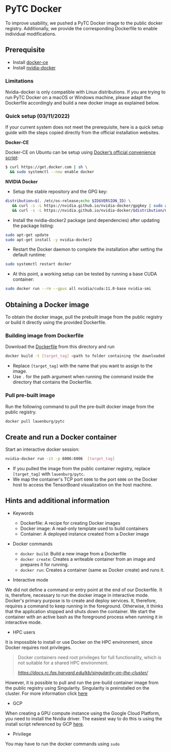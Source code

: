 # PyTC Docker

To improve usability, we pushed a PyTC Docker image to the public docker registry.
Additionally, we provide the corresponding Dockerfile to enable individual modifications.

## Prerequisite

- Install [docker-ce](https://docs.docker.com/install/linux/docker-ce/ubuntu/)
- Install [nvidia-docker](https://github.com/NVIDIA/nvidia-docker#quickstart)

### Limitations 

Nvidia-docker is only compatible with Linux distributions. If you are trying to run PyTC Docker on a macOS or Windows machine, please adapt the Dockerfile accordingly and build a new docker image as explained below.  

### Quick setup (03/11/2022)

If your current system does not meet the prerequisite, here is a quick setup guide with the steps copied directly from the official installation websites.

**Docker-CE**

Docker-CE on Ubuntu can be setup using [Docker’s official convenience script](https://docs.docker.com/engine/install/ubuntu/#install-using-the-convenience-script):

```bash
$ curl https://get.docker.com | sh \
  && sudo systemctl --now enable docker
```

**NVIDIA Docker**

- Setup the stable repository and the GPG key:

```bash
distribution=$(. /etc/os-release;echo $ID$VERSION_ID) \
   && curl -s -L https://nvidia.github.io/nvidia-docker/gpgkey | sudo apt-key add - \
   && curl -s -L https://nvidia.github.io/nvidia-docker/$distribution/nvidia-docker.list | sudo tee /etc/apt/sources.list.d/nvidia-docker.list
```

- Install the nvidia-docker2 package (and dependencies) after updating the package listing:

```bash
sudo apt-get update
sudo apt-get install -y nvidia-docker2
```

- Restart the Docker daemon to complete the installation after setting the default runtime:

```bash
sudo systemctl restart docker
```

- At this point, a working setup can be tested by running a base CUDA container:

```bash
sudo docker run --rm --gpus all nvidia/cuda:11.0-base nvidia-smi
```

## Obtaining a Docker image

To obtain the docker image, pull the prebuilt image from the public registry or build it directly using the provided Dockerfile.

### Building image from Dockerfile

Download the [Dockerfile](Dockerfile) from this directory and run 

```bash
docker build -t [target_tag] <path to folder containing the downloaded Dockerfile>
```

- Replace `[target_tag]` with the name that you want to assign to the image.
- Use `.` for the path argument when running the command inside the directory that contains the Dockerfile.

### Pull pre-built image 

Run the following command to pull the pre-built docker image from the public registry.

```bash
docker pull lauenburg/pytc
```

## Create and run a Docker container


Start an interactive docker session:

```bash
nvidia-docker run -it -p 6006:6006  [target_tag]
```

- If you pulled the image from the public container registry, replace `[target_tag]` with `lauenburg/pytc`.
- We map the container's TCP port `6006` to the port `6006` on the Docker host to access the TensorBoard visualization on the host machine.



## Hints and additional information

- Keywords

    - Dockerfile: A recipe for creating Docker images
    - Docker image: A read-only template used to build containers
    - Container: A deployed instance created from a Docker image


- Docker commands

    - `docker build`: Build a new image from a Dockerfile
    - `docker create`: Creates a writeable container from an image and prepares it for running.
    - `docker run`: Creates a container (same as Docker create) and runs it.


- Interactive mode

We did not define a command or entry point at the end of our Dockerfile. It is, therefore, necessary to run the docker image in interactive mode. Docker's primary purpose is to create and deploy services. It, therefore, requires a command to keep running in the foreground. Otherwise, it thinks that the application stopped and shuts down the container. We start the container with an active bash as the foreground process when running it in interactive mode.

- HPC users

It is impossible to install or use Docker on the HPC environment, since Docker requires root privileges.

> Docker containers need root privileges for full functionality, which is not suitable for a shared HPC environment. 
>
> <cite>https://docs.rc.fas.harvard.edu/kb/singularity-on-the-cluster/</cite>

However, it is possible to pull and run the pre-build container image from the public registry using Singularity.
Singularity is preinstalled on the cluster. For more information click [here](https://docs.rc.fas.harvard.edu/kb/singularity-on-the-cluster)

- GCP

When creating a GPU compute instance using the Google Cloud Platform, you need to install the Nvidia driver.
The easiest way to do this is using the install script referenced by GCP [here](https://cloud.google.com/compute/docs/gpus/install-drivers-gpu#installation_scripts).

- Privilege

You may have to run the docker commands using `sudo`
